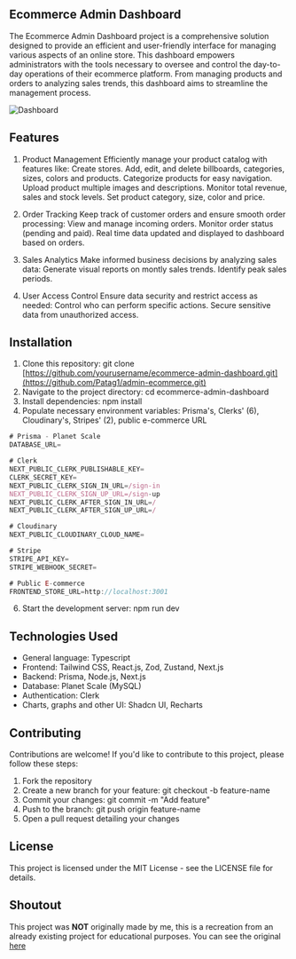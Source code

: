 ## Ecommerce Admin Dashboard
The Ecommerce Admin Dashboard project is a comprehensive solution designed to provide an efficient and user-friendly interface for managing various aspects of an online store. This dashboard empowers administrators with the tools necessary to oversee and control the day-to-day operations of their ecommerce platform. From managing products and orders to analyzing sales trends, this dashboard aims to streamline the management process.

![Dashboard](https://i.imgur.com/KmR9MWD.png)

## Features
1. Product Management
Efficiently manage your product catalog with features like:
Create stores. Add, edit, and delete billboards, categories, sizes, colors and products.
Categorize products for easy navigation.
Upload product multiple images and descriptions.
Monitor total revenue, sales and stock levels.
Set product category, size, color and price.

2. Order Tracking
Keep track of customer orders and ensure smooth order processing:
View and manage incoming orders.
Monitor order status (pending and paid).
Real time data updated and displayed to dashboard based on orders.

3. Sales Analytics
Make informed business decisions by analyzing sales data:
Generate visual reports on montly sales trends.
Identify peak sales periods.

5. User Access Control
Ensure data security and restrict access as needed:
Control who can perform specific actions.
Secure sensitive data from unauthorized access.

## Installation
1. Clone this repository: git clone [https://github.com/yourusername/ecommerce-admin-dashboard.git](https://github.com/Patag1/admin-ecommerce.git)
2. Navigate to the project directory: cd ecommerce-admin-dashboard
3. Install dependencies: npm install
4. Populate necessary environment variables: Prisma's, Clerks' (6), Cloudinary's, Stripes' (2), public e-commerce URL
```js
# Prisma - Planet Scale
DATABASE_URL=

# Clerk
NEXT_PUBLIC_CLERK_PUBLISHABLE_KEY=
CLERK_SECRET_KEY=
NEXT_PUBLIC_CLERK_SIGN_IN_URL=/sign-in
NEXT_PUBLIC_CLERK_SIGN_UP_URL=/sign-up
NEXT_PUBLIC_CLERK_AFTER_SIGN_IN_URL=/
NEXT_PUBLIC_CLERK_AFTER_SIGN_UP_URL=/

# Cloudinary
NEXT_PUBLIC_CLOUDINARY_CLOUD_NAME=

# Stripe
STRIPE_API_KEY=
STRIPE_WEBHOOK_SECRET=

# Public E-commerce
FRONTEND_STORE_URL=http://localhost:3001
```
6. Start the development server: npm run dev

## Technologies Used
- General language: Typescript
- Frontend: Tailwind CSS, React.js, Zod, Zustand, Next.js
- Backend: Prisma, Node.js, Next.js
- Database: Planet Scale (MySQL)
- Authentication: Clerk
- Charts, graphs and other UI: Shadcn UI, Recharts

## Contributing
Contributions are welcome! If you'd like to contribute to this project, please follow these steps:
1. Fork the repository
2. Create a new branch for your feature: git checkout -b feature-name
3. Commit your changes: git commit -m "Add feature"
4. Push to the branch: git push origin feature-name
5. Open a pull request detailing your changes

## License
This project is licensed under the MIT License - see the LICENSE file for details.

## Shoutout
This project was **NOT** originally made by me, this is a recreation from an already existing project for educational purposes.
You can see the original [here](https://github.com/AntonioErdeljac/next13-ecommerce-admin)
